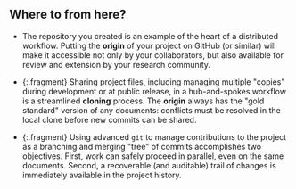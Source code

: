 ---
---

## Where to from here?

- The repository you created is an example of the heart of a distributed workflow. Putting the **origin** of your project on GitHub (or similar) will make it accessible not only by your collaborators, but also available for review and extension by your research community.

- {:.fragment} Sharing project files, including managing multiple "copies" during development or at public release, in a hub-and-spokes workflow is a streamlined **cloning** process. The **origin** always has the "gold standard" version of any documents: conflicts must be resolved in the local clone before new commits can be shared.

- {:.fragment} Using advanced `git` to manage contributions to the project as a branching and merging "tree" of commits accomplishes two objectives. First, work can safely proceed in parallel, even on the same documents. Second, a recoverable (and auditable) trail of changes is immediately available in the project history.
